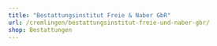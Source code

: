 ```yaml
---
title: "Bestattungsinstitut Freie & Naber GbR"
url: /cremlingen/bestattungsinstitut-freie-und-naber-gbr/
shop: Bestattungen
---
```

